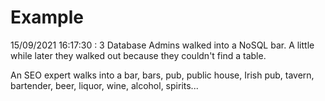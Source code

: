# Example

<!-- replace-with-date starts -->
15/09/2021 16:17:30 : 3 Database Admins walked into a NoSQL bar. A little while later they walked out because they couldn't find a table.
<!-- replace-with-date ends -->

<!-- replace-with-joke starts -->
An SEO expert walks into a bar, bars, pub, public house, Irish pub, tavern, bartender, beer, liquor, wine, alcohol, spirits...
<!-- replace-with-joke ends -->